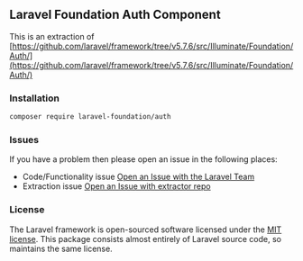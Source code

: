 ## Laravel Foundation Auth Component

This is an extraction of [https://github.com/laravel/framework/tree/v5.7.6/src/Illuminate/Foundation/Auth/](https://github.com/laravel/framework/tree/v5.7.6/src/Illuminate/Foundation/Auth/)

### Installation

```bash
composer require laravel-foundation/auth
```


### Issues

If you have a problem then please open an issue in the following places:

* Code/Functionality issue [Open an Issue with the Laravel Team](https://github.com/laravel/framework/issues/new/choose)
* Extraction issue [Open an Issue with extractor repo](https://github.com/laravel-foundation/readme/issues/new)


### License

The Laravel framework is open-sourced software licensed under the [MIT license](http://opensource.org/licenses/MIT). This package consists almost entirely of Laravel source code, so maintains the same license.
